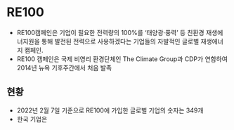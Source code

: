 # RE100

* RE100캠페인은 기업이 필요한 전력량의 100%를 ‘태양광·풍력’ 등 친환경 재생에너지원을 통해 발전된 전력으로 사용하겠다는 기업들의 자발적인 글로벌 재생에너지 캠페인.
* RE100 캠페인은 국제 비영리 환경단체인 The Climate Group과 CDP가 연합하여 2014년 뉴욕 기후주간에서 처음 발족

## 현황

* 2022년 2월 7일 기준으로 RE100에 가입한 글로벌 기업의 숫자는 349개
* 한국 기업은 
